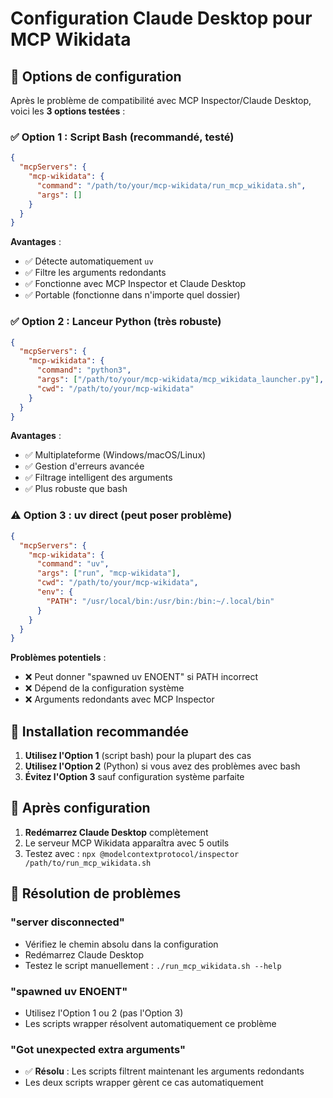 # Configuration Claude Desktop pour MCP Wikidata

## 🎯 Options de configuration

Après le problème de compatibilité avec MCP Inspector/Claude Desktop, voici les **3 options testées** :

### ✅ Option 1 : Script Bash (recommandé, testé)
```json
{
  "mcpServers": {
    "mcp-wikidata": {
      "command": "/path/to/your/mcp-wikidata/run_mcp_wikidata.sh",
      "args": []
    }
  }
}
```

**Avantages** :
- ✅ Détecte automatiquement `uv`
- ✅ Filtre les arguments redondants 
- ✅ Fonctionne avec MCP Inspector et Claude Desktop
- ✅ Portable (fonctionne dans n'importe quel dossier)

### ✅ Option 2 : Lanceur Python (très robuste)
```json
{
  "mcpServers": {
    "mcp-wikidata": {
      "command": "python3",
      "args": ["/path/to/your/mcp-wikidata/mcp_wikidata_launcher.py"],
      "cwd": "/path/to/your/mcp-wikidata"
    }
  }
}
```

**Avantages** :
- ✅ Multiplateforme (Windows/macOS/Linux)
- ✅ Gestion d'erreurs avancée
- ✅ Filtrage intelligent des arguments
- ✅ Plus robuste que bash

### ⚠️ Option 3 : uv direct (peut poser problème)
```json
{
  "mcpServers": {
    "mcp-wikidata": {
      "command": "uv",
      "args": ["run", "mcp-wikidata"],
      "cwd": "/path/to/your/mcp-wikidata",
      "env": {
        "PATH": "/usr/local/bin:/usr/bin:/bin:~/.local/bin"
      }
    }
  }
}
```

**Problèmes potentiels** :
- ❌ Peut donner "spawned uv ENOENT" si PATH incorrect
- ❌ Dépend de la configuration système
- ❌ Arguments redondants avec MCP Inspector

## 🚀 Installation recommandée

1. **Utilisez l'Option 1** (script bash) pour la plupart des cas
2. **Utilisez l'Option 2** (Python) si vous avez des problèmes avec bash
3. **Évitez l'Option 3** sauf configuration système parfaite

## 🔧 Après configuration

1. **Redémarrez Claude Desktop** complètement
2. Le serveur MCP Wikidata apparaîtra avec 5 outils
3. Testez avec : `npx @modelcontextprotocol/inspector /path/to/run_mcp_wikidata.sh`

## 🐛 Résolution de problèmes

### "server disconnected"
- Vérifiez le chemin absolu dans la configuration
- Redémarrez Claude Desktop
- Testez le script manuellement : `./run_mcp_wikidata.sh --help`

### "spawned uv ENOENT" 
- Utilisez l'Option 1 ou 2 (pas l'Option 3)
- Les scripts wrapper résolvent automatiquement ce problème

### "Got unexpected extra arguments"
- ✅ **Résolu** : Les scripts filtrent maintenant les arguments redondants
- Les deux scripts wrapper gèrent ce cas automatiquement